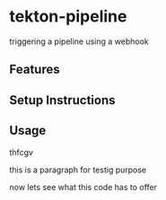 # tekton-pipeline

triggering a pipeline using a webhook

## Features

## Setup Instructions

## Usage

thfcgv


this is a paragraph for testig purpose

now lets see what this code has to offer
